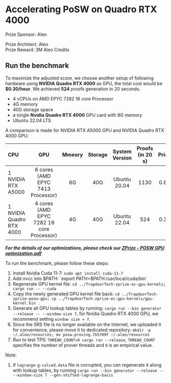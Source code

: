# Accelerating PoSW on Quadro RTX 4000

Prize Sponsor: Aleo

Prize Architect: Aleo  
Prize Reward: 3M Aleo Credits

## Run the benchmark

To maximize the adjusted score, we choose another setup of following hardware using **NVIDIA Quadro RTX 4000** as GPU, the total cost would be **$0.30/hour**. We achieved **524** proofs generation in 20 seconds.

* 4 vCPUs on AMD EPYC 7282 16 core Processor
* 4G memory
* 40G storage space
* a single **Nvidia Quadro RTX 4000** GPU card with 8G memory
* Ubuntu 22.04 LTS

A comparison is made for NVIDIA RTX A5000 GPU and NVIDIA Quadro RTX 4000 GPU:

| CPU                      |                    GPU                    | Mmeory | Storage | System Version | Proofs (in 20 s) | Price | Adjusted Score |
| :----------------------- | :---------------------------------------: | :----: | :-----: | :------------: | :--------------: | :---: | :------------: |
| 1 NVIDIA RTX A5000       |     6 cores (AMD EPYC 7413 Processor)     |   6G   |   40G   |  Ubuntu 20.04  |       1130       | 0.86  |   **13.14**    |
| 1 NVIDIA Quadro RTX 4000 | 4 cores (AMD EPYC 7282 16 core Processor) |   4G   |   40G   |  Ubuntu 22.04  |       524        | 0.30  |   **17.46**    |


***For the details of our optimizations, please check our
[ZPrize - POSW GPU optimization.pdf](./ZPrize%20-%20POSW%20GPU%20optimization.pdf)***

To run the benchmark, please follow these steps:

1. Install Nvidia Cuda 11-7:	`sudo apt install cuda-11-7`
2. Add nvcc into $PATH:			`export PATH=$PATH:/usr/local/cuda/bin`
3. Regenerate GPU kernel file:	`cd ../TrapdoorTech-zprize-ec-gpu-kernels; cargo run -- --cuda`
4. Copy the newly generated GPU kernel file back: `cd ../TrapdoorTech-zprize-posw-gpu; cp ../TrapdoorTech-zprize-ec-gpu-kernels/gpu-kernel.bin .`
5. Generate all GPU lookup tables by running: `cargo run --bin generator --release -- --window-size 7`, for Nvidia Quadro RTX 4000 GPU, we recommend setting `window size = 7`.
6. Since the SRS file is no longer available on the Internet, we uploaded it for convenience, please move it to dedicated repository: `mkdir -p ~/.aleo/resources; mv posw.proving.7b5709f ~/.aleo/resources`
7. Run to test TPS: `THREAD_COUNT=9 cargo run --release`, `THREAD_COUNT` specifies the number of prover threads and `9` is an empirical value. 

Note:

1. if `lagrange-g-calced.data` file is corrupted, you can regenerate it along with lookup tables, by running `cargo run --bin generator --release -- --window-size 7 --gen-shifted-lagrange-basis`

